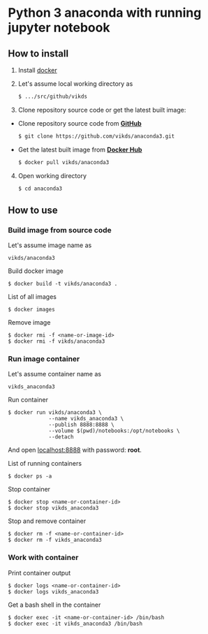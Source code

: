 # Python 3 anaconda with running jupyter notebook

## How to install

1. Install [docker](https://docs.docker.com/engine/install/)

2. Let's assume local working directory as

    ```bash
    $ .../src/github/vikds
    ```

3. Clone repository source code or get the latest built image:

  * Clone repository source code from [**GitHub**](https://github.com/vikds/anaconda3)

    ```bash
    $ git clone https://github.com/vikds/anaconda3.git
    ```

  * Get the latest built image from [**Docker Hub**](https://hub.docker.com/repository/docker/vikds/anaconda3)

    ```bash
    $ docker pull vikds/anaconda3
    ```

4. Open working directory

    ```bash
    $ cd anaconda3
    ```

## How to use

### Build image from source code

Let's assume image name as

    vikds/anaconda3

Build docker image

    $ docker build -t vikds/anaconda3 .

List of all images

    $ docker images

Remove image

    $ docker rmi -f <name-or-image-id>
    $ docker rmi -f vikds/anaconda3

### Run image container

Let's assume container name as

    vikds_anaconda3

Run container

    $ docker run vikds/anaconda3 \
                 --name vikds_anaconda3 \
                 --publish 8888:8888 \
                 --volume $(pwd)/notebooks:/opt/notebooks \
                 --detach

And open [localhost:8888](http://localhost:8888/) with password: **root**.

List of running containers

    $ docker ps -a

Stop container

    $ docker stop <name-or-container-id>
    $ docker stop vikds_anaconda3

Stop and remove container

    $ docker rm -f <name-or-container-id>
    $ docker rm -f vikds_anaconda3

### Work with container

Print container output

    $ docker logs <name-or-container-id>
    $ docker logs vikds_anaconda3

Get a bash shell in the container

    $ docker exec -it <name-or-container-id> /bin/bash
    $ docker exec -it vikds_anaconda3 /bin/bash
